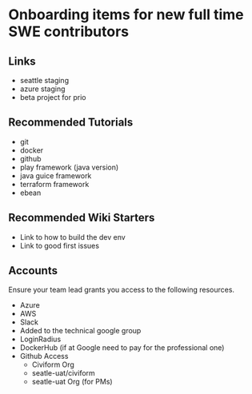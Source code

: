 # Onboarding items for new full time SWE contributors

## Links
* seattle staging
* azure staging
* beta project for prio

## Recommended Tutorials
* git
* docker
* github
* play framework (java version)
* java guice framework
* terraform framework
* ebean 

## Recommended Wiki Starters
* Link to how to build the dev env
* Link to good first issues

## Accounts
Ensure your team lead grants you access to the following resources.

* Azure
* AWS
* Slack
* Added to the technical google group
* LoginRadius
* DockerHub (if at Google need to pay for the professional one)
* Github Access
  * Civiform Org
  * seatle-uat/civiform
  * seatle-uat Org (for PMs)
